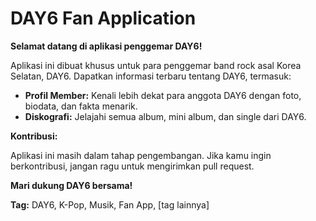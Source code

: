 # DAY6 Fan Application

**Selamat datang di aplikasi penggemar DAY6!**

Aplikasi ini dibuat khusus untuk para penggemar band rock asal Korea Selatan, DAY6. Dapatkan informasi terbaru tentang DAY6, termasuk:

* **Profil Member:** Kenali lebih dekat para anggota DAY6 dengan foto, biodata, dan fakta menarik.
* **Diskografi:** Jelajahi semua album, mini album, dan single dari DAY6.

**Kontribusi:**

Aplikasi ini masih dalam tahap pengembangan. Jika kamu ingin berkontribusi, jangan ragu untuk mengirimkan pull request.

**Mari dukung DAY6 bersama!**

**Tag:** DAY6, K-Pop, Musik, Fan App, [tag lainnya]
